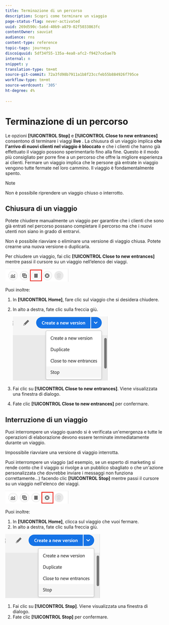 ```yaml
---
title: Terminazione di un percorso
description: Scopri come terminare un viaggio
page-status-flag: never-activated
uuid: 269d590c-5a6d-40b9-a879-02f5033863fc
contentOwner: sauviat
audience: rns
content-type: reference
topic-tags: journeys
discoiquuid: 5df34f55-135a-4ea8-afc2-f9427ce5ae7b
internal: n
snippet: y
translation-type: tm+mt
source-git-commit: 72a3fd98b7911a1b8f23ccfeb55b884926f795ce
workflow-type: tm+mt
source-wordcount: '305'
ht-degree: 4%

---
```



# Terminazione di un percorso

Le opzioni **[!UICONTROL Stop]** e **[!UICONTROL Close to new entrances]** consentono di terminare i viaggi **live** . La chiusura di un viaggio implica **che l&#39;arrivo di nuovi clienti nel viaggio è bloccato** e che i clienti che hanno già effettuato il viaggio possono sperimentarlo fino alla fine. Questo è il modo più consigliato per porre fine a un percorso che offre la migliore esperienza ai clienti. Fermare un viaggio implica che le persone già entrate in viaggio vengono tutte fermate nel loro cammino. Il viaggio è fondamentalmente spento.

>[!NOTE]
>
>Non è possibile riprendere un viaggio chiuso o interrotto.

## Chiusura di un viaggio

Potete chiudere manualmente un viaggio per garantire che i clienti che sono già entrati nel percorso possano completare il percorso ma che i nuovi utenti non siano in grado di entrarvi.

Non è possibile riavviare o eliminare una versione di viaggio chiusa. Potete crearne una nuova versione o duplicarla.

Per chiudere un viaggio, fai clic **[!UICONTROL Close to new entrances]** mentre passi il cursore su un viaggio nell’elenco dei viaggi.

![](../assets/do-not-localize/journey-finish-quick-action.png)

Puoi inoltre:

1. In **[!UICONTROL Home]**, fare clic sul viaggio che si desidera chiudere.
1. In alto a destra, fate clic sulla freccia giù.

   ![](../assets/finish_drop_down_list.png)

1. Fai clic su **[!UICONTROL Close to new entrances]**. Viene visualizzata una finestra di dialogo.
1. Fate clic **[!UICONTROL Close to new entrances]** per confermare.

## Interruzione di un viaggio

Puoi interrompere un viaggio quando si è verificata un&#39;emergenza e tutte le operazioni di elaborazione devono essere terminate immediatamente durante un viaggio.

Impossibile riavviare una versione di viaggio interrotta.

Puoi interrompere un viaggio (ad esempio, se un esperto di marketing si rende conto che il viaggio si rivolge a un pubblico sbagliato o che un&#39;azione personalizzata che dovrebbe inviare i messaggi non funziona correttamente...) facendo clic **[!UICONTROL Stop]** mentre passi il cursore su un viaggio nell&#39;elenco dei viaggi.

![](../assets/do-not-localize/journey-stop-quick-action.png)

Puoi inoltre:

1. In **[!UICONTROL Home]**, clicca sul viaggio che vuoi fermare.
1. In alto a destra, fate clic sulla freccia giù.

![](../assets/finish_drop_down_list.png)

1. Fai clic su **[!UICONTROL Stop]**. Viene visualizzata una finestra di dialogo.
1. Fate clic **[!UICONTROL Stop]** per confermare.
